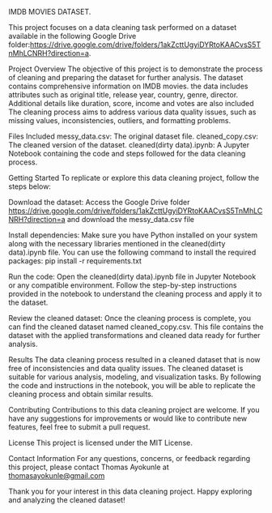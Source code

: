 IMDB MOVIES DATASET.


This project focuses on a data cleaning task performed on a dataset available in the following Google Drive folder:https://drive.google.com/drive/folders/1akZcttUgyiDYRtoKAACvsS5TnMhLCNRH?direction=a.

Project Overview
The objective of this project is to demonstrate the process of cleaning and preparing the dataset for further analysis. 
The dataset contains comprehensive information on IMDB movies. the data includes attributes such as original title, release year, country, genre, director. Additional details like duration, score, income and votes are also included
The cleaning process aims to address various data quality issues, such as missing values, inconsistencies, outliers, and formatting problems.

Files Included
messy_data.csv: The original dataset file.
cleaned_copy.csv: The cleaned version of the dataset.
cleaned(dirty data).ipynb: A Jupyter Notebook containing the code and steps followed for the data cleaning process.

Getting Started
To replicate or explore this data cleaning project, follow the steps below:

Download the dataset: Access the Google Drive folder https://drive.google.com/drive/folders/1akZcttUgyiDYRtoKAACvsS5TnMhLCNRH?direction=a and download the messy_data.csv file

Install dependencies: Make sure you have Python installed on your system along with the necessary libraries mentioned in the cleaned(dirty data).ipynb file. You can use the following command to install the required packages: pip install -r requirements.txt

Run the code: Open the cleaned(dirty data).ipynb file in Jupyter Notebook or any compatible environment. Follow the step-by-step instructions provided in the notebook to understand the cleaning process and apply it to the dataset.

Review the cleaned dataset: Once the cleaning process is complete, you can find the cleaned dataset named cleaned_copy.csv. This file contains the dataset with the applied transformations and cleaned data ready for further analysis.

Results
The data cleaning process resulted in a cleaned dataset that is now free of inconsistencies and data quality issues. The cleaned dataset is suitable for various analysis, modeling, and visualization tasks. By following the code and instructions in the notebook, you will be able to replicate the cleaning process and obtain similar results.

Contributing
Contributions to this data cleaning project are welcome. If you have any suggestions for improvements or would like to contribute new features, feel free to submit a pull request.

License
This project is licensed under the MIT License.

Contact Information
For any questions, concerns, or feedback regarding this project, please contact Thomas Ayokunle at thomasayokunle@gmail.com

Thank you for your interest in this data cleaning project. Happy exploring and analyzing the cleaned dataset!

